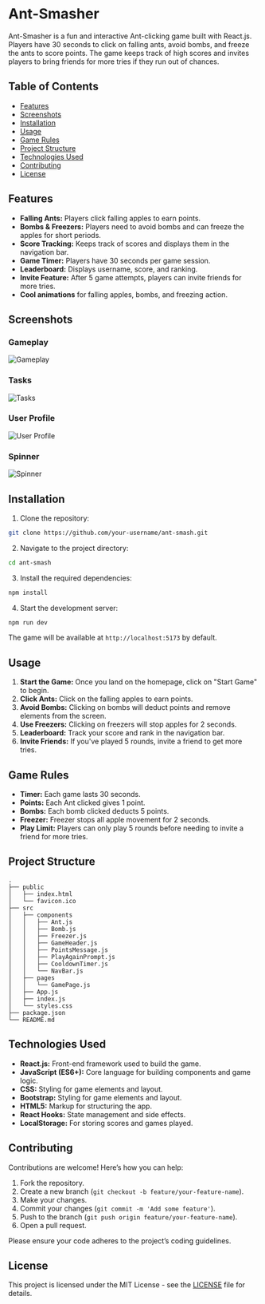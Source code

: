 # Ant-Smasher

Ant-Smasher is a fun and interactive Ant-clicking game built with React.js. Players have 30 seconds to click on falling ants, avoid bombs, and freeze the ants to score points. The game keeps track of high scores and invites players to bring friends for more tries if they run out of chances.

## Table of Contents

- [Features](#features)
- [Screenshots](#screenshots)
- [Installation](#installation)
- [Usage](#usage)
- [Game Rules](#game-rules)
- [Project Structure](#project-structure)
- [Technologies Used](#technologies-used)
- [Contributing](#contributing)
- [License](#license)

## Features

- **Falling Ants:** Players click falling apples to earn points.
- **Bombs & Freezers:** Players need to avoid bombs and can freeze the apples for short periods.
- **Score Tracking:** Keeps track of scores and displays them in the navigation bar.
- **Game Timer:** Players have 30 seconds per game session.
- **Leaderboard:** Displays username, score, and ranking.
- **Invite Feature:** After 5 game attempts, players can invite friends for more tries.
- **Cool animations** for falling apples, bombs, and freezing action.

## Screenshots

### Gameplay

![Gameplay](./SS/1.png)

### Tasks

![Tasks](./SS/2.png)

### User Profile

![User Profile](./SS/3.png)

### Spinner

![Spinner](./SS/4.png)

## Installation

1. Clone the repository:

```bash
git clone https://github.com/your-username/ant-smash.git
```

2. Navigate to the project directory:

```bash
cd ant-smash
```

3. Install the required dependencies:

```bash
npm install
```

4. Start the development server:

```bash
npm run dev
```

The game will be available at `http://localhost:5173` by default.

## Usage

1. **Start the Game:** Once you land on the homepage, click on "Start Game" to begin.
2. **Click Ants:** Click on the falling apples to earn points.
3. **Avoid Bombs:** Clicking on bombs will deduct points and remove elements from the screen.
4. **Use Freezers:** Clicking on freezers will stop apples for 2 seconds.
5. **Leaderboard:** Track your score and rank in the navigation bar.
6. **Invite Friends:** If you've played 5 rounds, invite a friend to get more tries.

## Game Rules

- **Timer:** Each game lasts 30 seconds.
- **Points:** Each Ant clicked gives 1 point.
- **Bombs:** Each bomb clicked deducts 5 points.
- **Freezer:** Freezer stops all apple movement for 2 seconds.
- **Play Limit:** Players can only play 5 rounds before needing to invite a friend for more tries.

## Project Structure

```
.
├── public
│   ├── index.html
│   └── favicon.ico
├── src
│   ├── components
│   │   ├── Ant.js
│   │   ├── Bomb.js
│   │   ├── Freezer.js
│   │   ├── GameHeader.js
│   │   ├── PointsMessage.js
│   │   ├── PlayAgainPrompt.js
│   │   ├── CooldownTimer.js
│   │   └── NavBar.js
│   ├── pages
│   │   └── GamePage.js
│   ├── App.js
│   ├── index.js
│   └── styles.css
├── package.json
└── README.md
```

## Technologies Used

- **React.js:** Front-end framework used to build the game.
- **JavaScript (ES6+):** Core language for building components and game logic.
- **CSS:** Styling for game elements and layout.
- **Bootstrap:** Styling for game elements and layout.
- **HTML5:** Markup for structuring the app.
- **React Hooks:** State management and side effects.
- **LocalStorage:** For storing scores and games played.

## Contributing

Contributions are welcome! Here’s how you can help:

1. Fork the repository.
2. Create a new branch (`git checkout -b feature/your-feature-name`).
3. Make your changes.
4. Commit your changes (`git commit -m 'Add some feature'`).
5. Push to the branch (`git push origin feature/your-feature-name`).
6. Open a pull request.

Please ensure your code adheres to the project’s coding guidelines.

## License

This project is licensed under the MIT License - see the [LICENSE](LICENSE) file for details.

